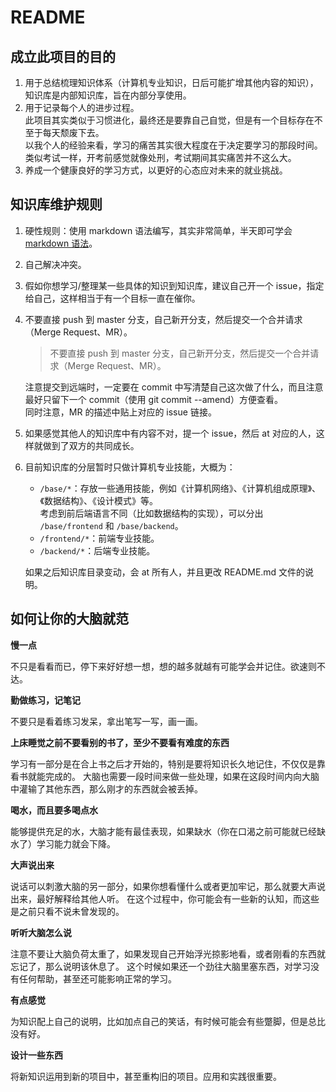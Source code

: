 # README

## 成立此项目的目的

1. 用于总结梳理知识体系（计算机专业知识，日后可能扩增其他内容的知识），知识库是内部知识库，旨在内部分享使用。
1. 用于记录每个人的进步过程。  
    此项目其实类似于习惯进化，最终还是要靠自己自觉，但是有一个目标存在不至于每天颓废下去。  
    以我个人的经验来看，学习的痛苦其实很大程度在于决定要学习的那段时间。类似考试一样，开考前感觉就像处刑，考试期间其实痛苦并不这么大。
1. 养成一个健康良好的学习方式，以更好的心态应对未来的就业挑战。

## 知识库维护规则

1. 硬性规则：使用 markdown 语法编写，其实非常简单，半天即可学会 [markdown 语法](https://www.runoob.com/markdown/md-tutorial.html)。
1. 自己解决冲突。
1. 假如你想学习/整理某一些具体的知识到知识库，建议自己开一个 issue，指定给自己，这样相当于有一个目标一直在催你。
1. 不要直接 push 到 master 分支，自己新开分支，然后提交一个合并请求（Merge Request、MR）。
    > 不要直接 push 到 master 分支，自己新开分支，然后提交一个合并请求（Merge Request、MR）。  
    
    注意提交到远端时，一定要在 commit 中写清楚自己这次做了什么，而且注意最好只留下一个 commit（使用 git commit --amend）方便查看。  
    同时注意，MR 的描述中贴上对应的 issue 链接。
1. 如果感觉其他人的知识库中有内容不对，提一个 issue，然后 at 对应的人，这样就做到了双方的共同成长。
1. 目前知识库的分层暂时只做计算机专业技能，大概为：
    - `/base/*`：存放一些通用技能，例如《计算机网络》、《计算机组成原理》、《数据结构》、《设计模式》等。  
        考虑到前后端语言不同（比如数据结构的实现），可以分出 `/base/frontend` 和 `/base/backend`。
    - `/frontend/*`：前端专业技能。
    - `/backend/*`：后端专业技能。

    如果之后知识库目录变动，会 at 所有人，并且更改 README.md 文件的说明。

## 如何让你的大脑就范

**慢一点**

不只是看看而已，停下来好好想一想，想的越多就越有可能学会并记住。欲速则不达。

**勤做练习，记笔记**

不要只是看着练习发呆，拿出笔写一写，画一画。

**上床睡觉之前不要看别的书了，至少不要看有难度的东西**

学习有一部分是在合上书之后才开始的，特别是要将知识长久地记住，不仅仅是靠看书就能完成的。
大脑也需要一段时间来做一些处理，如果在这段时间内向大脑中灌输了其他东西，那么刚才的东西就会被丢掉。

**喝水，而且要多喝点水**

能够提供充足的水，大脑才能有最佳表现，如果缺水（你在口渴之前可能就已经缺水了）学习能力就会下降。

**大声说出来**

说话可以刺激大脑的另一部分，如果你想看懂什么或者更加牢记，那么就要大声说出来，最好解释给其他人听。
在这个过程中，你可能会有一些新的认知，而这些是之前只看不说未曾发现的。

**听听大脑怎么说**

注意不要让大脑负荷太重了，如果发现自己开始浮光掠影地看，或者刚看的东西就忘记了，那么说明该休息了。
这个时候如果还一个劲往大脑里塞东西，对学习没有任何帮助，甚至还可能影响正常的学习。

**有点感觉**

为知识配上自己的说明，比如加点自己的笑话，有时候可能会有些蹩脚，但是总比没有好。

**设计一些东西**

将新知识运用到新的项目中，甚至重构旧的项目。应用和实践很重要。
